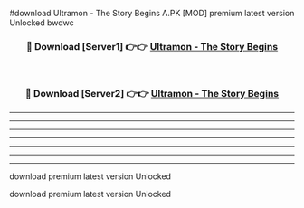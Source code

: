 #download Ultramon - The Story Begins A.PK [MOD] premium latest version Unlocked bwdwc 



<div align="center">
<h3>🔴 Download [Server1] 👉👉 <a href="https://download1apk.web.app/">Ultramon - The Story Begins</a></h3><br>

<h3>🔴 Download [Server2] 👉👉 <a href="https://download1apk.web.app/">Ultramon - The Story Begins</a></h3>
</div>





----------------------------------------------------------

----------------------------------------------------------

----------------------------------------------------------

----------------------------------------------------------

----------------------------------------------------------

----------------------------------------------------------

----------------------------------------------------------

download premium latest version Unlocked

download premium latest version Unlocked
